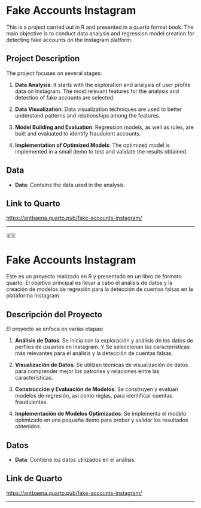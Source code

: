 
# Fake Accounts Instagram

This is a project carried out in R and presented in a quarto format book. The main objective is to conduct data analysis and regression model creation for detecting fake accounts on the Instagram platform.

## Project Description

The project focuses on several stages:

1. **Data Analysis**: It starts with the exploration and analysis of user profile data on Instagram. The most relevant features for the analysis and detection of fake accounts are selected.

2. **Data Visualization**: Data visualization techniques are used to better understand patterns and relationships among the features.

3. **Model Building and Evaluation**: Regression models, as well as rules, are built and evaluated to identify fraudulent accounts.

4. **Implementation of Optimized Models**: The optimized model is implemented in a small demo to test and validate the results obtained.

## Data

- **Data**: Contains the data used in the analysis.

## Link to Quarto

https://antbaena.quarto.pub/fake-accounts-instagram/

--------------------------------------------------------------------------------------------------------------------------------------------------------------------
🇪🇸
# Fake Accounts Instagram

Este es un proyecto realizado en R y presentado en un libro de formato quarto. El objetivo principal es llevar a cabo el análisis de datos y la creación de modelos de regresión para la detección de cuentas falsas en la plataforma Instagram.

## Descripción del Proyecto

El proyecto se enfoca en varias etapas:

1. **Análisis de Datos**: Se inicia con la exploración y análisis de los datos de perfiles de usuarios en Instagram. Y Se seleccionan las características más relevantes para el análisis y la detección de cuentas falsas.

2. **Visualización de Datos**: Se utilizan técnicas de visualización de datos para comprender mejor los patrones y relaciones entre las características.

3. **Construcción y Evaluación de Modelos**: Se construyen y evalúan modelos de regresión, así como reglas, para identificar cuentas fraudulentas.

4. **Implementación de Modelos Optimizados**: Se implementa el modelo optimizado en una pequeña demo para probar y validar los resultados obtenidos.

## Datos

- **Data**: Contiene los datos utilizados en el análisis.

## Link de Quarto

https://antbaena.quarto.pub/fake-accounts-instagram/

--------------------------------------------------------------------------------------------------------------------------------------------------------------------
